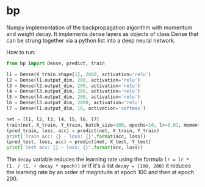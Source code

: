 # bp
Numpy implementation of the backpropagation algorithm with momentum and weight decay. It implements dense layers as objects of class Dense that can be strung together via a python list into a deep neural network.

How to run:

```python
from bp import Dense, predict, train

l1 = Dense(X_train.shape[1], 2000, activation='relu')
l2 = Dense(l1.output_dim, 200, activation='relu')
l3 = Dense(l2.output_dim, 200, activation='relu')
l4 = Dense(l3.output_dim, 200, activation='relu')
l5 = Dense(l4.output_dim, 200, activation='relu')
l6 = Dense(l3.output_dim, 2000, activation='relu')
l7 = Dense(l1.output_dim, 10, activation='softmax')

net = [l1, l2, l3, l4, l5, l6, l7]
train(net, X_train, Y_train, batch_size=100, epochs=10, lr=0.01, momentum=0., decay=0., verbose=100)
(pred_train, loss, acc) = predict(net, X_train, Y_train)
print('Train acc: {} - loss: {}'.format(acc, loss))
(pred_test, loss, acc) = predict(net, X_test, Y_test)
print('Test acc: {} - loss: {}'.format(acc, loss))
```

The ```decay``` variable reduces the learning rate using the formula ```lr = lr * (1. / (1. + decay * epoch))``` or if it's a list ```decay = [100, 200]``` it reduces the learning rate by an order of magnitude at epoch 100 and then at epoch 200. 
